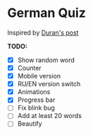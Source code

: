 # German Quiz

Inspired by [Duran's post](https://vk.com/wall-25336774_9795)

**TODO:**
- [x] Show random word
- [x] Counter
- [x] Mobile version
- [x] RU/EN version switch
- [x] Animations
- [x] Progress bar
- [ ] Fix blink bug
- [ ] Add at least 20 words
- [ ] Beautify
